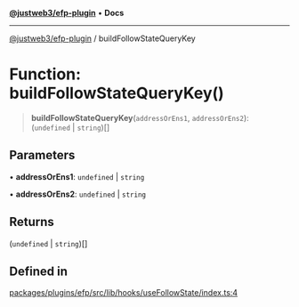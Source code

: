 [**@justweb3/efp-plugin**](../README.md) • **Docs**

***

[@justweb3/efp-plugin](../globals.md) / buildFollowStateQueryKey

# Function: buildFollowStateQueryKey()

> **buildFollowStateQueryKey**(`addressOrEns1`, `addressOrEns2`): (`undefined` \| `string`)[]

## Parameters

• **addressOrEns1**: `undefined` \| `string`

• **addressOrEns2**: `undefined` \| `string`

## Returns

(`undefined` \| `string`)[]

## Defined in

[packages/plugins/efp/src/lib/hooks/useFollowState/index.ts:4](https://github.com/JustaName-id/JustaName-sdk/blob/dc845c10af242e3ca87d95ef392516ac0bfa8b95/packages/plugins/efp/src/lib/hooks/useFollowState/index.ts#L4)
